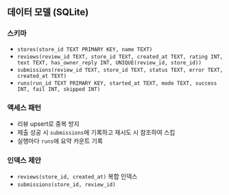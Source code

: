 ## 데이터 모델 (SQLite)

### 스키마
- `stores(store_id TEXT PRIMARY KEY, name TEXT)`
- `reviews(review_id TEXT, store_id TEXT, created_at TEXT, rating INT, text TEXT, has_owner_reply INT, UNIQUE(review_id, store_id))`
- `submissions(review_id TEXT, store_id TEXT, status TEXT, error TEXT, created_at TEXT)`
- `runs(run_id TEXT PRIMARY KEY, started_at TEXT, mode TEXT, success INT, fail INT, skipped INT)`

### 액세스 패턴
- 리뷰 upsert로 중복 방지
- 제출 성공 시 `submissions`에 기록하고 재시도 시 참조하여 스킵
- 실행마다 `runs`에 요약 카운트 기록

### 인덱스 제안
- `reviews(store_id, created_at)` 복합 인덱스
- `submissions(store_id, review_id)`


